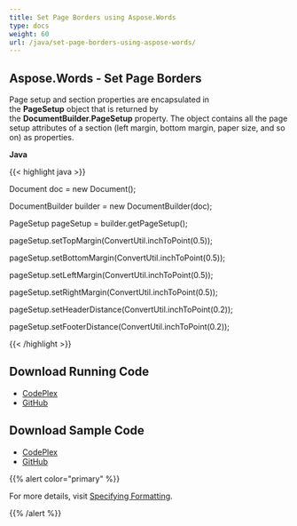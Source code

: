 ```yaml
---
title: Set Page Borders using Aspose.Words
type: docs
weight: 60
url: /java/set-page-borders-using-aspose-words/
---
```


## **Aspose.Words - Set Page Borders**
Page setup and section properties are encapsulated in the **PageSetup** object that is returned by the **DocumentBuilder.PageSetup** property. The object contains all the page setup attributes of a section (left margin, bottom margin, paper size, and so on) as properties. 

**Java**

{{< highlight java >}}

 Document doc = new Document();

DocumentBuilder builder = new DocumentBuilder(doc);

PageSetup pageSetup = builder.getPageSetup();

pageSetup.setTopMargin(ConvertUtil.inchToPoint(0.5));

pageSetup.setBottomMargin(ConvertUtil.inchToPoint(0.5));

pageSetup.setLeftMargin(ConvertUtil.inchToPoint(0.5));

pageSetup.setRightMargin(ConvertUtil.inchToPoint(0.5));

pageSetup.setHeaderDistance(ConvertUtil.inchToPoint(0.2));

pageSetup.setFooterDistance(ConvertUtil.inchToPoint(0.2));

{{< /highlight >}}
## **Download Running Code**
- [CodePlex](https://aspose-wordsjavadocx4j.codeplex.com/releases/view/618874)
- [GitHub](https://github.com/aspose-words/Aspose.Words-for-Java/releases/tag/Aspose.Words_Java_for_Docx4j-v1.0.0)
## **Download Sample Code**
- [CodePlex](https://aspose-wordsjavadocx4j.codeplex.com/SourceControl/latest#src/main/java/com/aspose/words/examples/asposefeatures/documents/setpageborders/AsposePageBorders.java)
- [GitHub](https://github.com/aspose-words/Aspose.Words-for-Java/tree/master/Plugins/Aspose.Words-for-Java_for_Docx4j/src/main/java/com/aspose/words/examples/asposefeatures/documents/setpageborders/AsposePageBorders.java)

{{% alert color="primary" %}} 

For more details, visit [Specifying Formatting](/words/java/using-documentbuilder-to-modify-a-document/#usingdocumentbuildertomodifyadocument-specifyingformatting).

{{% /alert %}}
